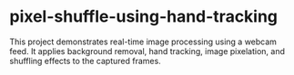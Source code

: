 # pixel-shuffle-using-hand-tracking
This project demonstrates real-time image processing using a webcam feed. It applies background removal, hand tracking, image pixelation, and shuffling effects to the captured frames.
